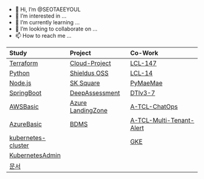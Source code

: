 - 👋 Hi, I’m @SEOTAEEYOUL
- 👀 I’m interested in ...
- 🌱 I’m currently learning ...
- 💞️ I’m looking to collaborate on ...
- 📫 How to reach me ...

<!---
SEOTAEEYOUL/SEOTAEEYOUL is a ✨ special ✨ repository because its `README.md` (this file) appears on your GitHub profile.
You can click the Preview link to take a look at your changes.
--->
| Study | Project | Co-Work |  
|:---|:---|:---|  
| [Terraform](https://github.com/SEOTAEEYOUL/terraform) | [Cloud-Project](https://github.com/SEOTAEEYOUL/Cloud-Project) | [LCL-147](https://github.com/SEOTAEEYOUL/LCL-147) |     
| [Python](https://github.com/SEOTAEEYOUL/python) | [Shieldus OSS](https://github.com/SEOTAEEYOUL/Project-S) | [LCL-14](https://github.com/SEOTAEEYOUL/LCL-14) |      
| [Node.js](https://github.com/SEOTAEEYOUL/nodejs)  | [SK Square](https://github.com/SEOTAEEYOUL/AzureLandingZone.SKSQ) | [PyMaeMae](https://github.com/JINYONG-LEE/PyMaeMae) | 
| [SpringBoot](https://github.com/SEOTAEEYOUL/Springboot.git) | [DeepAssessment](https://github.com/SEOTAEEYOUL/DeepAssessment) | [DTlv3-7](https://github.com/SEOTAEEYOUL/DTv3-7)  |   
| [AWSBasic](https://github.com/SEOTAEEYOUL/AWSBasic)  | [Azure LandingZone](https://github.com/SEOTAEEYOUL/AzureLandingZone) | [A-TCL-ChatOps](https://github.com/SEOTAEEYOUL/A-TCL-ChatOps)  |  
| [AzureBasic](https://github.com/SEOTAEEYOUL/AzureBasic) | [BDMS](https://github.com/SEOTAEEYOUL/bdms) | [A-TCL-Multi-Tenant-Alert](https://github.com/SEOTAEEYOUL/A-TCL-Multi-Tenant-Alert) |   
| [kubernetes-cluster](https://github.com/SEOTAEEYOUL/kubernetes-cluster) | | [GKE](https://github.com/SEOTAEEYOUL/GKE) |  
| [KubernetesAdmin](https://github.com/SEOTAEEYOUL/KubernetesAdmin) | | |  
| [문서](https://github.com/SEOTAEEYOUL/Doc) | | |  

